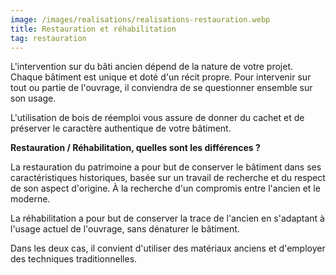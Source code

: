 ```yaml
---
image: /images/realisations/realisations-restauration.webp
title: Restauration et réhabilitation
tag: restauration
---
```


L'intervention sur du bâti ancien dépend de la nature de votre projet. Chaque bâtiment est unique et doté d'un récit propre. Pour intervenir sur tout ou partie de l'ouvrage, il conviendra de se questionner ensemble sur son usage.

L'utilisation de bois de réemploi vous assure de donner du cachet et de préserver le caractère authentique de votre bâtiment.

**Restauration / Réhabilitation, quelles sont les différences ?**

La restauration du patrimoine a pour but de conserver le bâtiment dans ses caractéristiques historiques, basée sur un travail de recherche et du respect de son aspect d'origine. À la recherche d'un compromis entre l'ancien et le moderne.

La réhabilitation a pour but de conserver la trace de l'ancien en s'adaptant à l'usage actuel de l'ouvrage, sans dénaturer le bâtiment.

Dans les deux cas, il convient d'utiliser des matériaux anciens et d'employer des techniques traditionnelles.
